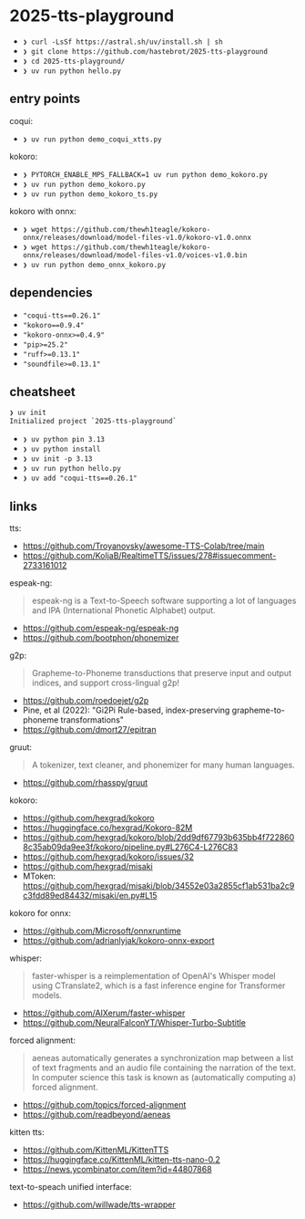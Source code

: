 # 2025-tts-playground

- `❯ curl -LsSf https://astral.sh/uv/install.sh | sh`
- `❯ git clone https://github.com/hastebrot/2025-tts-playground`
- `❯ cd 2025-tts-playground/`
- `❯ uv run python hello.py`

## entry points

coqui:
- `❯ uv run python demo_coqui_xtts.py`

kokoro:
- `❯ PYTORCH_ENABLE_MPS_FALLBACK=1 uv run python demo_kokoro.py`
- `❯ uv run python demo_kokoro.py`
- `❯ uv run python demo_kokoro_ts.py`

kokoro with onnx:
- `❯ wget https://github.com/thewh1teagle/kokoro-onnx/releases/download/model-files-v1.0/kokoro-v1.0.onnx`
- `❯ wget https://github.com/thewh1teagle/kokoro-onnx/releases/download/model-files-v1.0/voices-v1.0.bin`
- `❯ uv run python demo_onnx_kokoro.py`

## dependencies

- `"coqui-tts==0.26.1"`
- `"kokoro==0.9.4"`
- `"kokoro-onnx>=0.4.9"`
- `"pip>=25.2"`
- `"ruff>=0.13.1"`
- `"soundfile>=0.13.1"`

## cheatsheet

```sh
❯ uv init
Initialized project `2025-tts-playground`
```

- `❯ uv python pin 3.13`
- `❯ uv python install`
- `❯ uv init -p 3.13`
- `❯ uv run python hello.py`
- `❯ uv add "coqui-tts==0.26.1"`

## links

tts:
- https://github.com/Troyanovsky/awesome-TTS-Colab/tree/main
- https://github.com/KoljaB/RealtimeTTS/issues/278#issuecomment-2733161012

espeak-ng:
> espeak-ng is a Text-to-Speech software supporting a lot of languages and IPA (International Phonetic Alphabet) output.
- https://github.com/espeak-ng/espeak-ng
- https://github.com/bootphon/phonemizer

g2p:
> Grapheme-to-Phoneme transductions that preserve input and output indices, and support cross-lingual g2p! 
- https://github.com/roedoejet/g2p
- Pine, et al (2022): "Gi2Pi Rule-based, index-preserving grapheme-to-phoneme transformations"
- https://github.com/dmort27/epitran

gruut:
> A tokenizer, text cleaner, and phonemizer for many human languages.
- https://github.com/rhasspy/gruut

kokoro:
- https://github.com/hexgrad/kokoro
- https://huggingface.co/hexgrad/Kokoro-82M
- https://github.com/hexgrad/kokoro/blob/2dd9df67793b635bb4f7228608c35ab09da9ee3f/kokoro/pipeline.py#L276C4-L276C83
- https://github.com/hexgrad/kokoro/issues/32
- https://github.com/hexgrad/misaki
- MToken: https://github.com/hexgrad/misaki/blob/34552e03a2855cf1ab531ba2c9c3fdd89ed84432/misaki/en.py#L15

kokoro for onnx:
- https://github.com/Microsoft/onnxruntime
- https://github.com/adrianlyjak/kokoro-onnx-export

whisper:
> faster-whisper is a reimplementation of OpenAI's Whisper model using CTranslate2, which is a fast inference engine for Transformer models. 
- https://github.com/AIXerum/faster-whisper
- https://github.com/NeuralFalconYT/Whisper-Turbo-Subtitle

forced alignment:
> aeneas automatically generates a synchronization map between a list of text fragments and an audio file containing the narration of the text. In computer science this task is known as (automatically computing a) forced alignment.
- https://github.com/topics/forced-alignment
- https://github.com/readbeyond/aeneas

kitten tts:
- https://github.com/KittenML/KittenTTS
- https://huggingface.co/KittenML/kitten-tts-nano-0.2
- https://news.ycombinator.com/item?id=44807868

text-to-speach unified interface:
- https://github.com/willwade/tts-wrapper
